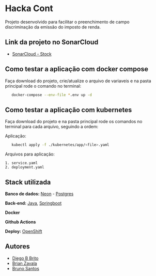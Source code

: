 # Hacka Cont

Projeto desenvolvido para facilitar o preenchimento de campo discriminação da emissão do imposto de renda.


## Link da projeto no SonarCloud
-  [SonarCloud - Stock](https://sonarcloud.io/project/overview?id=Diegobbrito_contcode-hackaton)


## Como testar a aplicação com docker compose

Faça download do projeto, crie/atualize o arquivo de variaveis e na pasta principal rode o comando no terminal:

```bash
   docker-compose --env-file *.env up -d
```

## Como testar a aplicação com kubernetes

Faça download do projeto e na pasta principal rode os comandos no terminal para cada arquivo, seguindo a ordem:

Aplicação:
```bash
   kubectl apply -f ./kubernetes/app/<file>.yaml 
```
Arquivos para aplicação:

    1. service.yaml
    2. deployment.yaml


## Stack utilizada

**Banco de dados:** [Neon](https://neon.tech/) - [Postgres](https://www.postgresql.org/)

**Back-end:** [Java](https://www.oracle.com/br/java/), [Springboot](https://spring.io/projects/spring-boot)

**Docker**

**Github Actions**

**Deploy:** [OpenShift](https://www.redhat.com/pt-br/technologies/cloud-computing/openshift/container-platform)

## Autores

- [Diego B Brito](https://github.com/Diegobbrito)
- [Brian Zavala](https://github.com/brianzav)
- [Bruno Santos](https://github.com/BrunoSantos37)